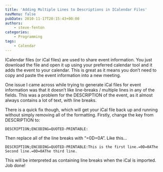 ```yaml
---
title: 'Adding Multiple Lines to Descriptions in ICalendar Files'
navMenu: false
pubDate: 2010-11-17T20:15:43+00:00
authors:
    - steve-fenton
categories:
    - Programming
tags:
    - Calendar
---
```


ICalendar files (or iCal files) are used to share event information. You just download the file and open it up using your preferred calendar tool and it adds the event to your calendar. This is great as it means you don’t need to copy and paste the event information into a new meeting.

One issue I came across while trying to generate iCal files for event information was that it doesn’t like line-breaks / multiple lines in any of the fields. This was a problem for the DESCRIPTION of the event, as it almost always contains a lot of text, with line breaks.

There is a quick fix though, which will get your iCal file back up and running without simply removing all of the formatting. Firstly, change the key from DESCRIPTION to:

```
DESCRIPTION;ENCODING=QUOTED-PRINTABLE:
```

Then replace all of the line breaks with “=0D=0A”. Like this…

```
DESCRIPTION;ENCODING=QUOTED-PRINTABLE:This is the first line.=0D=0AThe Second line.=0D=0AThe third line.
```

This will be interpreted as containing line breaks when the iCal is imported. Job done!